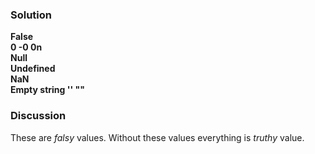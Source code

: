 ### Solution 
**False**  
**0 -0 0n**  
**Null**  
**Undefined**  
**NaN**  
**Empty string '' ""** 

### Discussion 
These are *falsy* values. Without these values everything is *truthy* value. 


